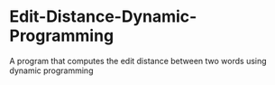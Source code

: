 # Edit-Distance-Dynamic-Programming
A program that computes the edit distance between two words using dynamic programming
